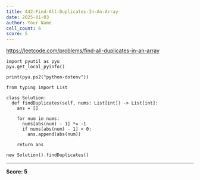 ```yaml
---
title: 442-Find-All-Duplicates-In-An-Array
date: 2025-01-03
author: Your Name
cell_count: 6
score: 5
---
```


https://leetcode.com/problems/find-all-duplicates-in-an-array


```
import pyutil as pyu
pyu.get_local_pyinfo()
```


```
print(pyu.ps2("python-dotenv"))
```


```
from typing import List
```


```
class Solution:
  def findDuplicates(self, nums: List[int]) -> List[int]:
    ans = []

    for num in nums:
      nums[abs(num) - 1] *= -1
      if nums[abs(num) - 1] > 0:
        ans.append(abs(num))

    return ans
```


```
new Solution().findDuplicates()
```


---
**Score: 5**